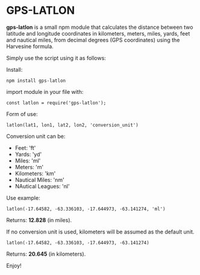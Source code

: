 # GPS-LATLON

**gps-latlon** is a small npm module that calculates the distance between two latitude and longitude coordinates in kilometers, meters, miles, yards, feet and nautical miles, from decimal degrees (GPS coordinates) using the Harvesine formula.

Simply use the script using it as follows:

Install:

    npm install gps-latlon

import module in your file with:

    const latlon = require('gps-latlon');

Form of use:

    latlon(lat1, lon1, lat2, lon2, 'conversion_unit')

Conversion unit can be:

- Feet: 'ft'
- Yards: 'yd'
- Miles: 'ml'
- Meters: 'm'
- Kilometers: 'km'
- Nautical Miles: 'nm'
- NAutical Leagues: 'nl'

Use example:

    latlon(-17.64582, -63.336103, -17.644973, -63.141274, 'ml')

Returns: **12.828** (in miles).

If no conversion unit is used, kilometers will be assumed as the default unit.

    latlon(-17.64582, -63.336103, -17.644973, -63.141274)

Returns: **20.645** (in kilometers).

Enjoy!
